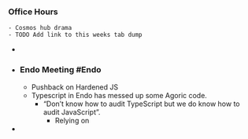 ### Office Hours
	- Cosmos hub drama
	- TODO Add link to this weeks tab dump
-
- ### Endo Meeting #Endo
	- Pushback on Hardened JS
	- Typescript in Endo has messed up some Agoric code.
		- “Don’t know how to audit TypeScript but we do know how to audit JavaScript”.
			- Relying on
-